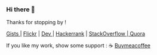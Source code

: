 ### Hi there 👋

Thanks for stopping by ! 

<a href="https://gist.github.com/sujaykundu777" target="_blank">Gists </a> | <a href="https://www.flickr.com/photos/190717263@N07">Flickr</a> | <a href="https://dev.to/sujaykundu777" target="_blank"> Dev </a> | <a href="https://www.hackerrank.com/xplor4r" target="_blank">Hackerrank</a> | <a href="https://stackoverflow.com/users/6248063/sujay-kundu">StackOverflow </a> |<a href="https://www.quora.com/profile/Sujay-Kundu"> Quora </a>

If you like my work, show some support : :coffee: <a href="https://www.buymeacoffee.com/sujaykundu">Buymeacoffee</a>
